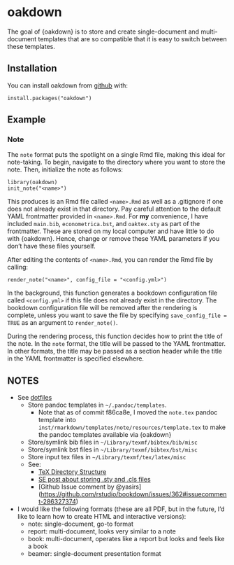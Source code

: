 
<!-- README.md is generated from README.Rmd. Please edit that file -->

# oakdown

<!-- badges: start -->
<!-- badges: end -->

The goal of {oakdown} is to store and create single-document and
multi-document templates that are so compatible that it is easy to
switch between these templates.

## Installation

You can install oakdown from
[github](https://github.com/omkarakatta/oakdown) with:

    install.packages("oakdown")

## Example

### Note

The `note` format puts the spotlight on a single Rmd file, making this
ideal for note-taking. To begin, navigate to the directory where you
want to store the note. Then, initialize the note as follows:

    library(oakdown)
    init_note("<name>")

This produces is an Rmd file called `<name>.Rmd` as well as a .gitignore
if one does not already exist in that directory. Pay careful attention
to the default YAML frontmatter provided in `<name>.Rmd`. For **my**
convenience, I have included `main.bib`, `econometrica.bst`, and
`oaktex.sty` as part of the frontmatter. These are stored on my local
computer and have little to do with {oakdown}. Hence, change or remove
these YAML parameters if you don’t have these files yourself.

After editing the contents of `<name>.Rmd`, you can render the Rmd file
by calling:

    render_note("<name>", config_file = "<config.yml>")

In the background, this function generates a bookdown configuration file
called `<config.yml>` if this file does not already exist in the
directory. The bookdown configuration file will be removed after the
rendering is complete, unless you want to save the file by specifying
`save_config_file = TRUE` as an argument to `render_note()`.

During the rendering process, this function decides how to print the
title of the note. In the `note` format, the title will be passed to the
YAML frontmatter. In other formats, the title may be passed as a section
header while the title in the YAML frontmatter is specified elsewhere.

## NOTES

-   See [dotfiles](https://github.com/omkarakatta/dotfiles)
    -   Store pandoc templates in `~/.pandoc/templates`.
        -   Note that as of commit f86ca8e, I moved the `note.tex`
            pandoc template into
            `inst/rmarkdown/templates/note/resources/template.tex` to
            make the pandoc templates available via {oakdown}
    -   Store/symlink bib files in `~/Library/texmf/bibtex/bib/misc`
    -   Store/symlink bst files in `~/Library/texmf/bibtex/bst/misc`
    -   Store input tex files in `~/Library/texmf/tex/latex/misc`
    -   See:
        -   [TeX Directory
            Structure](http://tug.org/tds/tds.html#Local-additions)
        -   [SE post about storing .sty and .cls
            files](https://tex.stackexchange.com/questions/1137/where-do-i-place-my-own-sty-or-cls-files-to-make-them-available-to-all-my-te)
        -   \[Github Issue comment by
            @yasirs\](<a href="https://github.com/rstudio/bookdown/issues/362#issuecomment-286327374" class="uri">https://github.com/rstudio/bookdown/issues/362#issuecomment-286327374</a>)
-   I would like the following formats (these are all PDF, but in the
    future, I’d like to learn how to create HTML and interactive
    versions):
    -   note: single-document, go-to format
    -   report: multi-document, looks very similar to a note
    -   book: multi-document, operates like a report but looks and feels
        like a book
    -   beamer: single-document presentation format

